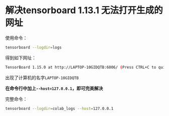 # 解决tensorboard 1.13.1 无法打开生成的网址

使用命令：

```bash
tensorboard --logdir=logs
```

得到如下网址：

```bash
TensorBoard 1.15.0 at http://LAPTOP-10GIDQTB:6006/ (Press CTRL+C to quit)
```

出现了计算机的名字`LAPTOP-10GIDQTB`

**在命令行中加上`--host=127.0.0.1`，即可完美解决**

完整命令：

```bash
tensorboard --logdir=colab_logs --host=127.0.0.1
```

